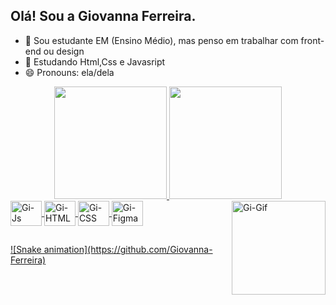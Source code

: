 ## Olá! Sou a Giovanna Ferreira.

- 🔭 Sou estudante EM (Ensino Médio), mas penso em trabalhar com front-end ou design
- 🌱 Estudando Html,Css e Javasript
- 😄 Pronouns: ela/dela

<div align="center">
  <a href="https://github.com/Giovanna-Ferreira">
    <img height="180em" src="https://github-readme-stats.vercel.app/api?username=Giovanna-Ferreira&show_icons=true&theme=radical&include_all_commits=true&count_private=true"/>
    <img height="180em" src="https://github-readme-stats.vercel.app/api/top-langs/?username=Giovanna-Ferreira&layout=compact&langs_count=7&theme=radical"/>
</div>
  
<div>
  <img align="center" alt="Gi-Js" height="40" width="50" src="https://cdn.jsdelivr.net/gh/devicons/devicon/icons/javascript/javascript-original.svg">
  <img align="center" alt="Gi-HTML" height="40" width="50" src="https://cdn.jsdelivr.net/gh/devicons/devicon/icons/html5/html5-original.svg">
  <img align="center" alt="Gi-CSS" height="40" width="50" src="https://cdn.jsdelivr.net/gh/devicons/devicon/icons/css3/css3-original.svg">
  <img align="center" alt="Gi-Figma" height="40" width="50" src="https://cdn.jsdelivr.net/gh/devicons/devicon/icons/figma/figma-original.svg">
  <img align="right" alt="Gi-Gif"  height="150" width="150" src="https://media.discordapp.net/attachments/887693256996044834/897856579192373258/tenor.gif">
</div>
  
  ##
  
  <div>
 ![Snake animation](https://github.com/Giovanna-Ferreira)
  
  </div>
